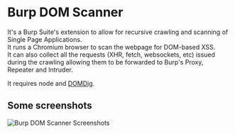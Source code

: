 # Burp DOM Scanner
It's a Burp Suite's extension to allow for recursive crawling and scanning of Single Page Applications.  
It runs a Chromium browser to scan the webpage for DOM-based XSS.  
It can also collect all the requests (XHR, fetch, websockets, etc) issued during the crawling allowing them to be forwarded to Burp's Proxy, Repeater and Intruder.  
  
It requires node and [DOMDig](https://github.com/fcavallarin/domdig).

## Some screenshots

![Burp DOM Scanner Screenshots](https://htcrawl.org/img/burp-dom-scanner-all.png)

